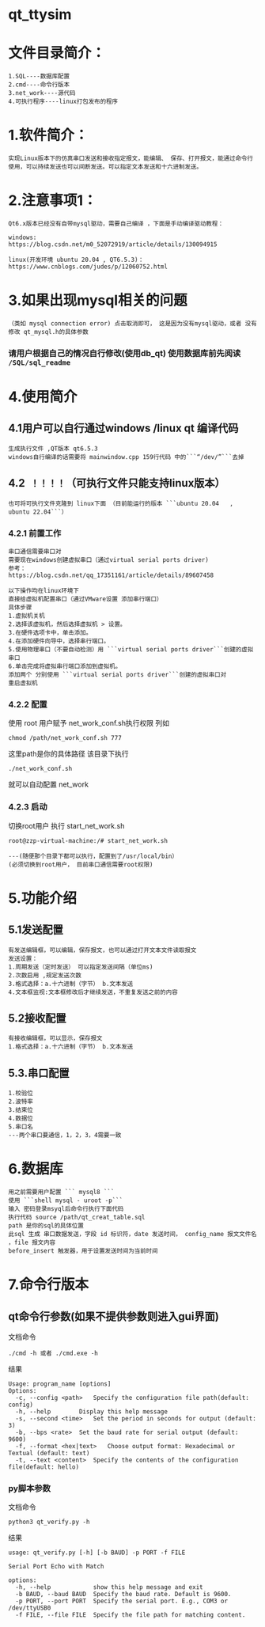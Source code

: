 # qt_ttysim

# 文件目录简介：
```
1.SQL----数据库配置
2.cmd----命令行版本
3.net_work----源代码
4.可执行程序----linux打包发布的程序
```

# 1.软件简介：
```
实现Linux版本下的仿真串口发送和接收指定报文，能编辑、 保存、打开报文，能通过命令行使用，可以持续发送也可以间断发送。可以指定文本发送和十六进制发送。
```

# 2.注意事项1：
```
Qt6.x版本已经没有自带mysql驱动，需要自己编译 ，下面是手动编译驱动教程：
```
```
windows:
https://blog.csdn.net/m0_52072919/article/details/130094915
```

```
linux(开发环境 ubuntu 20.04 , QT6.5.3)：
https://www.cnblogs.com/judes/p/12060752.html
```
# 3.如果出现mysql相关的问题
```（类如 mysql connection error) 点击取消即可， 这是因为没有mysql驱动，或者 没有修改 qt_mysql.h的具体参数```

### 请用户根据自己的情况自行修改(使用db_qt)  使用数据库前先阅读 ``` /SQL/sql_readme ```

# 4.使用简介
## 4.1用户可以自行通过windows /linux qt 编译代码
```
生成执行文件 ,QT版本 qt6.5.3
windows自行编译的话需要将 mainwindow.cpp 159行代码 中的```“/dev/”```去掉
```

## 4.2``` ！！！！```（可执行文件只能支持linux版本）
```
也可将可执行文件克隆到 linux下面 （目前能运行的版本 ```ubuntu 20.04   , ubuntu 22.04```）
```

### 4.2.1 前置工作 
```
串口通信需要串口对
需要现在windows创建虚拟串口（通过virtual serial ports driver)
参考：
https://blog.csdn.net/qq_17351161/article/details/89607458

```

```
以下操作均在linux环境下
直接给虚拟机配置串口（通过VMware设置 添加串行端口）
具体步骤
1.虚拟机关机 
2.选择该虚拟机，然后选择虚拟机 > 设置。
3.在硬件选项卡中，单击添加。
4.在添加硬件向导中，选择串行端口。
5.使用物理串口（不要自动检测）用 ```virtual serial ports driver```创建的虚拟串口
6.单击完成将虚拟串行端口添加到虚拟机。
添加两个 分别使用 ```virtual serial ports driver```创建的虚拟串口对
重启虚拟机
```
### 4.2.2 配置
使用 root 用户赋予 net_work_conf.sh执行权限
列如 
 ```shell
chmod /path/net_work_conf.sh 777
``` 
这里path是你的具体路径
该目录下执行
 ```shell
./net_work_conf.sh
 ``` 
就可以自动配置 net_work 

### 4.2.3 启动
切换root用户 执行 start_net_work.sh 
```shell
root@zzp-virtual-machine:/# start_net_work.sh
```
```
---(随便那个目录下都可以执行，配置到了/usr/local/bin）
(必须切换到root用户， 目前串口通信需要root权限)
```
# 5.功能介绍

## 5.1发送配置
```
有发送编辑框，可以编辑，保存报文，也可以通过打开文本文件读取报文
发送设置：
1.周期发送（定时发送） 可以指定发送间隔（单位ms)
2.次数启用 ,规定发送次数
3.格式选择：a.十六进制（字节） b.文本发送
4.文本框监视:文本框修改后才继续发送，不重复发送之前的内容
```

## 5.2接收配置
```
有接收编辑框，可以显示，保存报文
1.格式选择：a.十六进制（字节） b.文本发送
```


## 5.3.串口配置
```
1.校验位
2.波特率
3.结束位
4.数据位
5.串口名
---两个串口要通信，1，2，3，4需要一致
```
# 6.数据库
```
用之前需要用户配置 ``` mysql8 ```
使用 ```shell mysql - uroot -p```
输入 密码登录msyql后命令行执行下面代码
执行代码 source /path/qt_creat_table.sql
path 是你的sql的具体位置
此sql 生成 串口数据发送，字段 id 标识符，date 发送时间， config_name 报文文件名 ，file 报文内容
before_insert 触发器，用于设置发送时间为当前时间
```
# 7.命令行版本
## qt命令行参数(如果不提供参数则进入gui界面)

文档命令

```shell
./cmd -h 或者 ./cmd.exe -h
```

结果

```shell
Usage: program_name [options]
Options:
  -c, --config <path>	Specify the configuration file path(default: config)
  -h, --help 		Display this help message
  -s, --second <time>	Set the period in seconds for output (default: 3)
  -b, --bps <rate>	Set the baud rate for serial output (default: 9600)
  -f, --format <hex|text>	Choose output format: Hexadecimal or Textual (default: text)
  -t, --text <content>	Specify the contents of the configuration file(default: hello)
```

### py脚本参数

文档命令

```shell
python3 qt_verify.py -h
```

结果

```shell
usage: qt_verify.py [-h] [-b BAUD] -p PORT -f FILE

Serial Port Echo with Match

options:
  -h, --help            show this help message and exit
  -b BAUD, --baud BAUD  Specify the baud rate. Default is 9600.
  -p PORT, --port PORT  Specify the serial port. E.g., COM3 or /dev/ttyUSB0
  -f FILE, --file FILE  Specify the file path for matching content.
```
